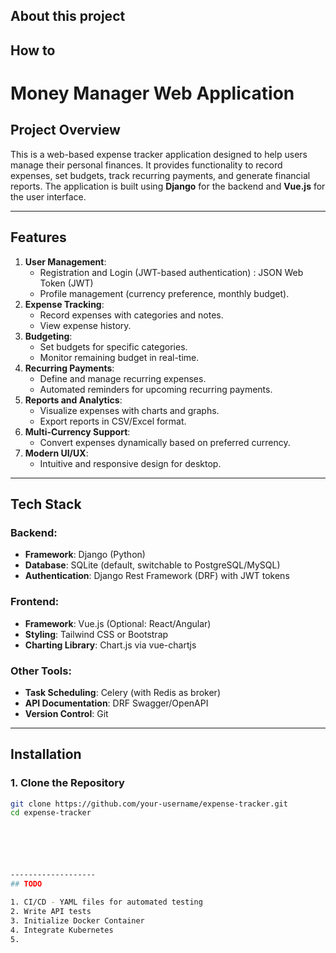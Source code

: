## About this project

## How to 

# Money Manager Web Application

## **Project Overview**
This is a web-based expense tracker application designed to help users manage their personal finances. It provides functionality to record expenses, set budgets, track recurring payments, and generate financial reports. The application is built using **Django** for the backend and **Vue.js** for the user interface.

---

## **Features**
1. **User Management**:
   - Registration and Login (JWT-based authentication) : JSON Web Token (JWT)
   - Profile management (currency preference, monthly budget).
2. **Expense Tracking**:
   - Record expenses with categories and notes.
   - View expense history.
3. **Budgeting**:
   - Set budgets for specific categories.
   - Monitor remaining budget in real-time.
4. **Recurring Payments**:
   - Define and manage recurring expenses.
   - Automated reminders for upcoming recurring payments.
5. **Reports and Analytics**:
   - Visualize expenses with charts and graphs.
   - Export reports in CSV/Excel format.
6. **Multi-Currency Support**:
   - Convert expenses dynamically based on preferred currency.
7. **Modern UI/UX**:
   - Intuitive and responsive design for desktop.

---

## **Tech Stack**

### **Backend**:
- **Framework**: Django (Python)
- **Database**: SQLite (default, switchable to PostgreSQL/MySQL)
- **Authentication**: Django Rest Framework (DRF) with JWT tokens

### **Frontend**:
- **Framework**: Vue.js (Optional: React/Angular)
- **Styling**: Tailwind CSS or Bootstrap
- **Charting Library**: Chart.js via vue-chartjs

### **Other Tools**:
- **Task Scheduling**: Celery (with Redis as broker)
- **API Documentation**: DRF Swagger/OpenAPI
- **Version Control**: Git

---

## **Installation**

### **1. Clone the Repository**
```bash
git clone https://github.com/your-username/expense-tracker.git
cd expense-tracker






------------------- 
## TODO

1. CI/CD - YAML files for automated testing
2. Write API tests
3. Initialize Docker Container 
4. Integrate Kubernetes
5. 